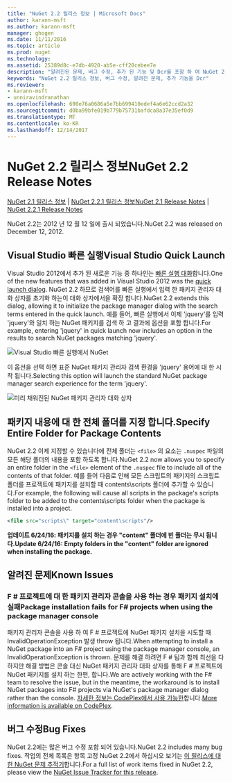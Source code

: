 ```yaml
---
title: "NuGet 2.2 릴리스 정보 | Microsoft Docs"
author: karann-msft
ms.author: karann-msft
manager: ghogen
ms.date: 11/11/2016
ms.topic: article
ms.prod: nuget
ms.technology: 
ms.assetid: 25389d8c-e7db-4920-ab5e-cff20cebee7e
description: "알려진된 문제, 버그 수정, 추가 된 기능 및 Dcr를 포함 하 여 NuGet 2.2에 대 한 릴리스 정보입니다."
keywords: "NuGet 2.2 릴리스 정보, 버그 수정, 알려진 문제, 추가 기능을 Dcr"
ms.reviewer:
- karann-msft
- unniravindranathan
ms.openlocfilehash: 690e76a0686a5e7bb699410edef4a6e62ccd2a32
ms.sourcegitcommit: d0ba99bfe019b779b75731bafdca8a37e35ef0d9
ms.translationtype: MT
ms.contentlocale: ko-KR
ms.lasthandoff: 12/14/2017
---
```

# <a name="nuget-22-release-notes"></a><span data-ttu-id="3e586-104">NuGet 2.2 릴리스 정보</span><span class="sxs-lookup"><span data-stu-id="3e586-104">NuGet 2.2 Release Notes</span></span>

<span data-ttu-id="3e586-105">[NuGet 2.1 릴리스 정보](../release-notes/nuget-2.1.md) | [NuGet 2.2.1 릴리스 정보](../release-notes/nuget-2.2.1.md)</span><span class="sxs-lookup"><span data-stu-id="3e586-105">[NuGet 2.1 Release Notes](../release-notes/nuget-2.1.md) | [NuGet 2.2.1 Release Notes](../release-notes/nuget-2.2.1.md)</span></span>

<span data-ttu-id="3e586-106">NuGet 2.2는 2012 년 12 월 12 일에 출시 되었습니다.</span><span class="sxs-lookup"><span data-stu-id="3e586-106">NuGet 2.2 was released on December 12, 2012.</span></span>

## <a name="visual-studio-quick-launch"></a><span data-ttu-id="3e586-107">Visual Studio 빠른 실행</span><span class="sxs-lookup"><span data-stu-id="3e586-107">Visual Studio Quick Launch</span></span>
<span data-ttu-id="3e586-108">Visual Studio 2012에서 추가 된 새로운 기능 중 하나인는 [빠른 실행 대화](http://msdn.microsoft.com/library/hh417697.aspx)합니다.</span><span class="sxs-lookup"><span data-stu-id="3e586-108">One of the new features that was added in Visual Studio 2012 was the [quick launch dialog](http://msdn.microsoft.com/library/hh417697.aspx).</span></span> <span data-ttu-id="3e586-109">NuGet 2.2 하므로 검색어를 빠른 실행에서 입력 한 패키지 관리자 대화 상자를 초기화 하는이 대화 상자에서을 확장 합니다.</span><span class="sxs-lookup"><span data-stu-id="3e586-109">NuGet 2.2 extends this dialog, allowing it to initialize the package manager dialog with the search terms entered in the quick launch.</span></span> <span data-ttu-id="3e586-110">예를 들어, 빠른 실행에서 이제 'jquery'를 입력 'jquery'와 일치 하는 NuGet 패키지를 검색 하 고 결과에 옵션을 포함 합니다.</span><span class="sxs-lookup"><span data-stu-id="3e586-110">For example, entering 'jquery' in quick launch now includes an option in the results to search NuGet packages matching 'jquery'.</span></span>

![Visual Studio 빠른 실행에서 NuGet](./media/quick-launch.png)

<span data-ttu-id="3e586-112">이 옵션을 선택 하면 표준 NuGet 패키지 관리자 검색 환경을 'jquery' 용어에 대 한 시작 됩니다.</span><span class="sxs-lookup"><span data-stu-id="3e586-112">Selecting this option will launch the standard NuGet package manager search experience for the term 'jquery'.</span></span>

![미리 채워진된 NuGet 패키지 관리자 대화 상자](./media/pkg-mgr-search-from-quick-launch.png)

## <a name="specify-entire-folder-for-package-contents"></a><span data-ttu-id="3e586-114">패키지 내용에 대 한 전체 폴더를 지정 합니다.</span><span class="sxs-lookup"><span data-stu-id="3e586-114">Specify Entire Folder for Package Contents</span></span>
<span data-ttu-id="3e586-115">NuGet 2.2 이제 지정할 수 있습니다에 전체 폴더는 `<file>` 의 요소는 `.nuspec` 파일의 모든 해당 폴더의 내용을 포함 하도록 합니다.</span><span class="sxs-lookup"><span data-stu-id="3e586-115">NuGet 2.2 now allows you to specify an entire folder in the `<file>` element of the `.nuspec` file to include all of the contents of that folder.</span></span> <span data-ttu-id="3e586-116">예를 들어 다음로 인해 모든 스크립트의 패키지의 스크립트 폴더를 프로젝트에 패키지를 설치할 때 contents\scripts 폴더에 추가할 수 있습니다.</span><span class="sxs-lookup"><span data-stu-id="3e586-116">For example, the following will cause all scripts in the package's scripts folder to be added to the contents\scripts folder when the package is installed into a project.</span></span>

```xml
<file src="scripts\" target="content\scripts"/>
```

<span data-ttu-id="3e586-117">**업데이트 6/24/16: 패키지를 설치 하는 경우 "content" 폴더에 빈 폴더는 무시 됩니다.**</span><span class="sxs-lookup"><span data-stu-id="3e586-117">**Update 6/24/16: Empty folders in the "content" folder are ignored when installing the package.**</span></span>

## <a name="known-issues"></a><span data-ttu-id="3e586-118">알려진 문제</span><span class="sxs-lookup"><span data-stu-id="3e586-118">Known Issues</span></span>

### <a name="package-installation-fails-for-f-projects-when-using-the-package-manager-console"></a><span data-ttu-id="3e586-119">F # 프로젝트에 대 한 패키지 관리자 콘솔을 사용 하는 경우 패키지 설치에 실패</span><span class="sxs-lookup"><span data-stu-id="3e586-119">Package installation fails for F# projects when using the package manager console</span></span>
<span data-ttu-id="3e586-120">패키지 관리자 콘솔을 사용 하 여 F # 프로젝트에 NuGet 패키지 설치을 시도할 때 InvalidOperationException 발생 throw 됩니다.</span><span class="sxs-lookup"><span data-stu-id="3e586-120">When attempting to install a NuGet package into an F# project using the package manager console, an InvalidOperationException is thrown.</span></span> <span data-ttu-id="3e586-121">문제를 해결 하려면 F # 팀과 함께 최선을 다 하지만 해결 방법은 콘솔 대신 NuGet 패키지 관리자 대화 상자를 통해 F # 프로젝트에 NuGet 패키지를 설치 하는 한편, 합니다.</span><span class="sxs-lookup"><span data-stu-id="3e586-121">We are actively working with the F# team to resolve the issue, but in the meantime, the workaround is to install NuGet packages into F# projects via NuGet's package manager dialog rather than the console.</span></span> <span data-ttu-id="3e586-122">[자세한 정보는 CodePlex에서 사용 가능한](http://nuget.codeplex.com/workitem/2873)합니다.</span><span class="sxs-lookup"><span data-stu-id="3e586-122">[More information is available on CodePlex](http://nuget.codeplex.com/workitem/2873).</span></span>


## <a name="bug-fixes"></a><span data-ttu-id="3e586-123">버그 수정</span><span class="sxs-lookup"><span data-stu-id="3e586-123">Bug Fixes</span></span>
<span data-ttu-id="3e586-124">NuGet 2.2에는 많은 버그 수정 포함 되어 있습니다.</span><span class="sxs-lookup"><span data-stu-id="3e586-124">NuGet 2.2 includes many bug fixes.</span></span> <span data-ttu-id="3e586-125">작업의 전체 목록은 항목 고정 NuGet 2.2에서 하십시오 보기는 [이 릴리스에 대 한 NuGet 문제 추적기](http://nuget.codeplex.com/workitem/list/advanced?keyword=&status=Closed&type=All&priority=All&release=NuGet%202.2&assignedTo=All&component=All&sortField=LastUpdatedDate&sortDirection=Descending&page=0)합니다.</span><span class="sxs-lookup"><span data-stu-id="3e586-125">For a full list of work items fixed in NuGet 2.2, please view the [NuGet Issue Tracker for this release](http://nuget.codeplex.com/workitem/list/advanced?keyword=&status=Closed&type=All&priority=All&release=NuGet%202.2&assignedTo=All&component=All&sortField=LastUpdatedDate&sortDirection=Descending&page=0).</span></span>
